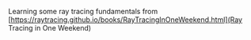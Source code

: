 Learning some ray tracing fundamentals from [https://raytracing.github.io/books/RayTracingInOneWeekend.html](Ray Tracing in One Weekend)

